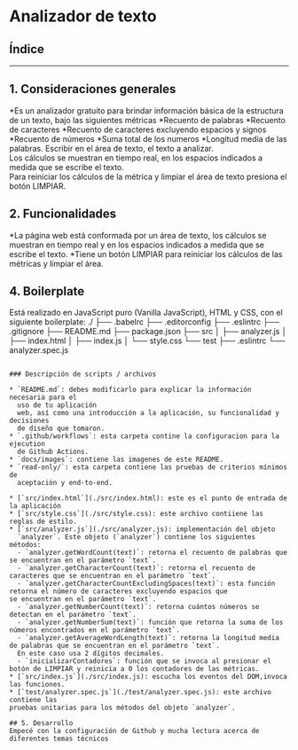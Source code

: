 # Analizador de texto

## Índice



***

## 1. Consideraciones generales

*Es un analizador gratuito para brindar información básica de la estructura de un texto, bajo las siguientes métricas
*Recuento de palabras
*Recuento de caracteres
*Recuento de caracteres excluyendo espacios y signos
*Recuento de números
*Suma total de los numeros
*Longitud media de las palabras.
      Escribir en el área de texto, el texto a analizar.<br> Los cálculos se muestran en tiempo real, en los
      espacios indicados a medida que se escribe el texto.<br>
      Para reiniciar los cálculos de la métrica y limpiar el área de texto presiona el botón LIMPIAR.

## 2. Funcionalidades
*La página web está conformada por un área de texto, los cálculos se muestran en tiempo real y en los espacios indicados a medida que se escribe el texto.
*Tiene un botón LIMPIAR para reiniciar los cálculos de las métricas y limpiar el área.

## 4. Boilerplate

Está realizado en JavaScript puro (Vanilla JavaScript), HTML y CSS, con el siguiente boilerplate:
./
├── .babelrc
├── .editorconfig
├── .eslintrc
├── .gitignore
├── README.md
├── package.json
├── src
│   ├── analyzer.js
│   ├── index.html
│   ├── index.js
│   └── style.css
└── test
    ├── .eslintrc
    └── analyzer.spec.js
```

### Descripción de scripts / archivos

* `README.md`: debes modificarlo para explicar la información necesaria para el
  uso de tu aplicación
  web, así como una introducción a la aplicación, su funcionalidad y decisiones
  de diseño que tomaron.
* `.github/workflows`: esta carpeta contine la configuracion para la ejecution
  de Github Actions.
* `docs/images`: contiene las imagenes de este README.
* `read-only/`: esta carpeta contiene las pruebas de criterios mínimos de
  aceptación y end-to-end.
 
* [`src/index.html`](./src/index.html): este es el punto de entrada de la aplicación
* [`src/style.css`](./src/style.css): este archivo contiiene las reglas de estilo.
* [`src/analyzer.js`](./src/analyzer.js): implementación del objeto
  `analyzer`. Este objeto (`analyzer`) contiene los siguientes métodos:
  - `analyzer.getWordCount(text)`: retorna el recuento de palabras que se encuentran en el parámetro `text`.
  - `analyzer.getCharacterCount(text)`: retorna el recuento de caracteres que se encuentran en el parámetro `text`.
  - `analyzer.getCharacterCountExcludingSpaces(text)`: esta función retorna el número de caracteres excluyendo espacios que
se encuentran en el parámetro `text`.
  - `analyzer.getNumberCount(text)`: retorna cuántos números se detectan en el parámetro `text`.
  - `analyzer.getNumberSum(text)`: función que retorna la suma de los números encontrados en el parámetro `text`.
  - `analyzer.getAverageWordLength(text)`: retorna la longitud media de palabras que se encuentran en el parámetro `text`.
  En este caso usa 2 dígitos decimales.
  - `inicializarContadores`: función que se invoca al presionar el botón de LIMPIAR y reinicia a 0 los contadores de las métricas.
* [`src/index.js`](./src/index.js): escucha los eventos del DOM,invoca las funciones.
* [`test/analyzer.spec.js`](./test/analyzer.spec.js): este archivo contiene las
pruebas unitarias para los métodos del objeto `analyzer`.

## 5. Desarrollo
Empecé con la configuración de Github y mucha lectura acerca de diferentes temas técnicos
